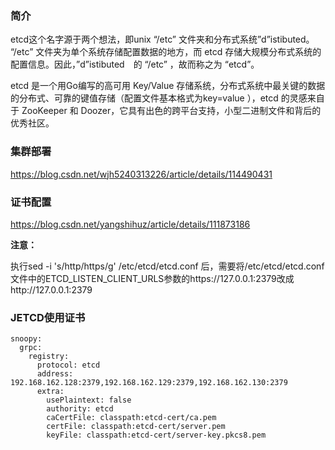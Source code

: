 ### 简介

 etcd这个名字源于两个想法，即unix “/etc” 文件夹和分布式系统”d”istibuted。 “/etc” 文件夹为单个系统存储配置数据的地方，而 etcd 存储大规模分布式系统的配置信息。因此，”d”istibuted　的 “/etc” ，故而称之为 “etcd”。

 etcd 是一个用Go编写的高可用 Key/Value 存储系统，分布式系统中最关键的数据的分布式、可靠的键值存储（配置文件基本格式为key=value ），etcd 的灵感来自于 ZooKeeper 和 Doozer，它具有出色的跨平台支持，小型二进制文件和背后的优秀社区。



### 集群部署

https://blog.csdn.net/wjh5240313226/article/details/114490431



### 证书配置

https://blog.csdn.net/yangshihuz/article/details/111873186

**注意：** 

执行sed -i 's/http/https/g' /etc/etcd/etcd.conf 后，需要将/etc/etcd/etcd.conf文件中的ETCD_LISTEN_CLIENT_URLS参数的https://127.0.0.1:2379改成http://127.0.0.1:2379



### JETCD使用证书

```
snoopy:
  grpc:
    registry:
      protocol: etcd
      address: 192.168.162.128:2379,192.168.162.129:2379,192.168.162.130:2379
      extra:
        usePlaintext: false
        authority: etcd
        caCertFile: classpath:etcd-cert/ca.pem
        certFile: classpath:etcd-cert/server.pem
        keyFile: classpath:etcd-cert/server-key.pkcs8.pem
```